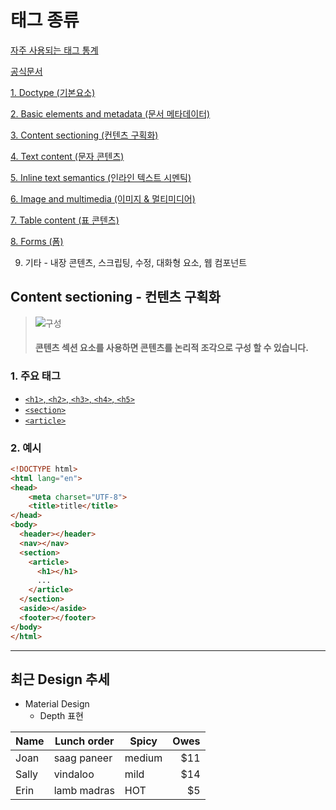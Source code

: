 # 태그 종류
[자주 사용되는 태그 통계](https://www.advancedwebranking.com/html/)

[공식문서](https://developer.mozilla.org/ko/docs/Web/HTML/HTML5)

[1. Doctype (기본요소)](https://developer.mozilla.org/ko/docs/Web/HTML/Element#%EA%B8%B0%EB%B3%B8_%EC%9A%94%EC%86%8C)

[2. Basic elements and metadata (문서 메타데이터)](https://developer.mozilla.org/ko/docs/Web/HTML/Element#%EB%AC%B8%EC%84%9C_%EB%A9%94%ED%83%80%EB%8D%B0%EC%9D%B4%ED%84%B0https://developer.mozilla.org/ko/docs/Web/HTML/Element#%EB%AC%B8%EC%9E%90_%EC%BD%98%ED%85%90%EC%B8%A0)

[3. Content sectioning (컨텐츠 구획화)](https://developer.mozilla.org/ko/docs/Web/HTML/Element#%EC%BB%A8%ED%85%90%EC%B8%A0_%EA%B5%AC%ED%9A%8D%ED%99%94)

[4. Text content (문자 콘텐츠)](https://developer.mozilla.org/ko/docs/Web/HTML/Element#%EB%AC%B8%EC%9E%90_%EC%BD%98%ED%85%90%EC%B8%A0)

[5. Inline text semantics (인라인 텍스트 시멘틱)](https://developer.mozilla.org/ko/docs/Web/HTML/Element#%EC%9D%B8%EB%9D%BC%EC%9D%B8_%ED%85%8D%EC%8A%A4%ED%8A%B8_%EC%8B%9C%EB%A9%98%ED%8B%B1)

[6. Image and multimedia (이미지 & 멀티미디어)](https://developer.mozilla.org/ko/docs/Web/HTML/Element#%EC%9D%B4%EB%AF%B8%EC%A7%80_%EB%A9%80%ED%8B%B0%EB%AF%B8%EB%94%94%EC%96%B4)

[7. Table content (표 콘텐츠)](https://developer.mozilla.org/ko/docs/Web/HTML/Element#%ED%91%9C_%EC%BD%98%ED%85%90%EC%B8%A0)

[8. Forms (폼)](https://developer.mozilla.org/ko/docs/Web/HTML/Element#%ED%8F%BC)

9. 기타 - 내장 콘텐츠, 스크립팅, 수정, 대화형 요소, 웹 컴포넌트


## Content sectioning - 컨텐츠 구획화
>
> ![구성](http://cfile9.uf.tistory.com/image/261BFE435539390B1BBF48)
> #### 콘텐츠 섹션 요소를 사용하면 콘텐츠를 논리적 조각으로 구성 할 수 있습니다.

### 1. 주요 태그
- [`<h1>`, `<h2>`, `<h3>`, `<h4>`, `<h5>`](https://developer.mozilla.org/ko/docs/Web/HTML/Element/Heading_Elements)
- [`<section>`](https://developer.mozilla.org/ko/docs/Web/HTML/Element/section)
- [`<article>`](https://www.w3schools.com/tags/tag_article.asp)

### 2. 예시
```html
<!DOCTYPE html>
<html lang="en">
<head>
    <meta charset="UTF-8">
    <title>title</title>
</head>
<body>
  <header></header>
  <nav></nav>
  <section>
    <article>
      <h1></h1>
      ...
    </article>
  </section>
  <aside></aside>
  <footer></footer>
</body>
</html>
```

***    

## 최근 Design 추세
 * Material Design
   * Depth 표현

Name | Lunch order | Spicy      | Owes
---- | ----------- | ---------- | ----:
Joan | saag paneer | medium     | $11
Sally| vindaloo    | mild       | $14
Erin | lamb madras | HOT        | $5
